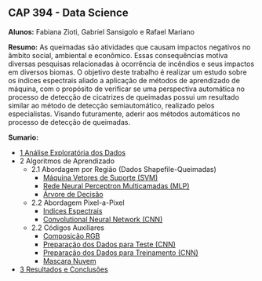 ## CAP 394 - Data Science

**Alunos:** Fabiana Zioti, Gabriel Sansigolo e Rafael Mariano

**Resumo:** As queimadas são atividades que causam impactos negativos no âmbito social, ambiental e econômico. Essas consequências motiva diversas pesquisas relacionadas à ocorrência de incêndios e seus impactos em diversos biomas. O objetivo deste trabalho é realizar um estudo sobre os índices espectrais aliado a aplicação de métodos de aprendizado de máquina, com o  propósito de verificar se uma perspectiva automática no processo de detecção de cicatrizes de queimadas possui um resultado similar ao método de detecção semiautomático, realizado pelos especialistas. Visando futuramente, aderir aos métodos automáticos no processo de detecção de queimadas.

**Sumario:**

* [1 Análise Exploratória dos Dados](https://github.com/GSansigolo/CAP-240-394/blob/master/src/analise_dados/analise.ipynb)
* 2 Algoritmos de Aprendizado
    * 2.1 Abordagem por Região (Dados Shapefile-Queimadas)
        * [Máquina Vetores de Suporte (SVM)](https://github.com/GSansigolo/CAP-240-394/blob/master/src/SVM/SVM.ipynb)
        * [Rede Neural Perceptron Multicamadas (MLP)](https://github.com/GSansigolo/CAP-240-394/blob/master/src/MLP/neural_network.ipynb)
        * [Árvore de Decisão](https://github.com/GSansigolo/CAP-240-394/blob/master/src/Decision-Tree/decision_tree_sklearning.ipynb)
    * 2.2 Abordagem Pixel-a-Pixel 
        * [Indices Espectrais](https://github.com/GSansigolo/CAP-240-394/blob/master/src/landsat_8_object/NDVI-Difference.ipynb)
        * [Convolutional Neural Network (CNN)](https://github.com/GSansigolo/CAP-240-394/blob/master/src/MLP/data_science.ipynb) 
    * 2.2 Códigos Auxiliares
        * [Composição RGB](https://github.com/GSansigolo/CAP-240-394/blob/master/src/cut-areas/prepDataTest.ipynb)
        * [Preparação dos Dados para Teste (CNN)](https://github.com/GSansigolo/CAP-240-394/blob/master/src/cut-areas/prepDataTest.ipynb)
        * [Preparação dos Dados para Treinamento (CNN)](https://github.com/GSansigolo/CAP-240-394/blob/master/src/cut-areas/prepDataTrainQ.ipynb)
        * [Mascara Nuvem](https://github.com/GSansigolo/CAP-240-394/blob/master/src/cloud-mask/cloud-mask.ipynb)
* [3 Resultados e Conclusões](https://github.com/GSansigolo/CAP-240-394/blob/master/src/MLP/data_science.ipynb)


